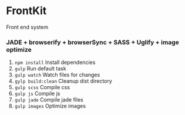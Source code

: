 # FrontKit
Front end system

### JADE + browserify + browserSync + SASS + Uglify + image optimize
1. `npm install` Install dependencies
1. `gulp` Run default task
1. `gulp watch` Watch files for changes
1. `gylp build:clean` Cleanup dist directory
1. `gulp scss` Compile css
1. `gulp js` Compile js
1. `gulp jade` Compile jade files
1. `gulp images` Optimize images
